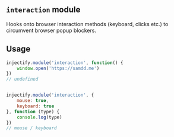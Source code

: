 ## `interaction` module

Hooks onto browser interaction methods (keyboard, clicks etc.) to circumvent browser popup blockers.

## Usage

```js
injectify.module('interaction', function() {
    window.open('https://samdd.me')
})
// undefined


injectify.module('interaction', {
    mouse: true,
    keyboard: true
}, function (type) {
    console.log(type)
})
// mouse / keyboard
```